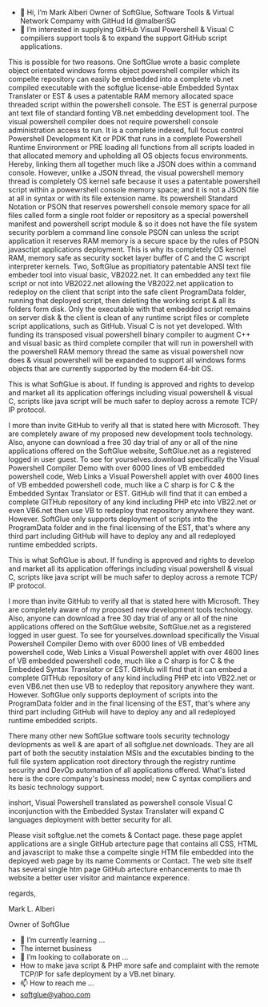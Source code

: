 - 👋 Hi, I’m Mark Alberi Owner of SoftGlue, Software Tools & Virtual Network Compamy with GitHud Id @malberiSG
- 👀 I’m interested in supplying GitHub Visual Powershell & Visual C compiliers support tools & to expand the support GitHub script applications. 

This is possible for two reasons. One SoftGlue wrote a basic complete object orientated windows forms object powershell compiler which its compelte repository can easily be embedded into a complete vb.net compiled executable with the softglue license-able Embedded Syntax Translater or EST & uses a patentable RAM memory allocated space threaded script within the powershell console. The EST is generral purpose ant text file of standard fonting VB.net embedding development tool. The visual powershell compiler does not require powershell console administration access to run. It is a complete indexed, full focus control Powershell Development Kit or PDK that runs in a complete Powershell Runtime Environment or PRE loading all functions from all scripts loaded in that allocated memory and upholding all OS objects focus environments. Hereby, linking them all together much like a JSON does within a command console. However, unlike a JSON thread, the visual powershell memory thread is completely OS kernel safe because it uses a patentable powershell script within a powewrshell console memory space; and it is not a JSON file at all in syntax or with its file extension name. Its powershell Standard Notation or PSON that reserves powershell console memory space for all files called form a single root folder or repository as a special powershell manifest and powershell script module & so it does not have the file system security porblem a command line console PSON can unless the script application it reserves RAM memory is a secure space by the rules of PSON javasctipt applications deployment. This is why its completely OS kernel RAM, memory safe as security socket layer buffer of C and the C wscript interpreter kernels. Two, SoftGlue as propitiatory patentable ANSI text file embeder tool into visual basic, VB2022.net. It can embedded any text file script or not into VB2022.net allowing the VB2022.net application to redeploy on the client that script into the safe client ProgramData folder, running that deployed script, then deleting the working script & all its folders form disk. Only the executable with that embedded script remains on server disk & the client is clean of any runtime script files or complete script applications, such as GitHub. Visual C is not yet developed. With funding its transposed visual powershell binary compiler to augment C++ and visual basic as third complete compiler that will run in powershell with the powershell RAM memory thread the same as visual powershell now does & visual powershell will be expanded to support all windows forms objects that are currently supported by the modern 64-bit OS.

This is what SoftGlue is about. If funding is approved and rights to develop and market all its application offerings including visual powershell & visual C, scripts like java script will be much safer to deploy across a remote TCP/ IP protocol.

I more than invite GitHub to verify all that is stated here with Microsoft. They are completely aware of my proposed new development tools technology. Also, anyone can download a free 30 day trial of any or all of the nine applications offered on the SoftGlue website, SoftGlue.net as a registered logged in user guest. To see for yourselves.download specifically the Visual Powershell Compiler Demo with over 6000 lines of VB embedded powershell code, Web Links a Visual Powershell applet with over 4600 lines of VB embedded powershell code, much like a C sharp is for C & the Embedded Syntax Translator or EST. GitHub will find that it can embed a complete GITHub repository of any kind including PHP etc into VB22.net or even VB6.net then use VB to redeploy that repository anywhere they want. However. SoftGlue only supports deployment of scripts into the ProgramData folder and in the final licensing of the EST, that's where any third part including GitHub will have to deploy any and all redeployed runtime embedded scripts.

This is what SoftGlue is about. If funding is approved and rights to develop and market all its application offerings including visual powershell & visual C, scripts like java script will be much safer to deploy across a remote TCP/ IP protocol.

I more than invite GitHub to verify all that is stated here with Microsoft. They are completely aware of my proposed new development tools technology. Also, anyone can download a free 30 day trial of any or all of the nine applications offered on the SoftGlue website, SoftGlue.net as a registered logged in user guest. To see for yourselves.download specifically the Visual Powershell Compiler Demo with over 6000 lines of VB embedded powershell code, Web Links a Visual Powershell applet with over 4600 lines of VB embedded powershell code, much like a C sharp is for C & the Embedded Syntax Translator or EST. GitHub will find that it can embed a complete GITHub repository of any kind including PHP etc into VB22.net or even VB6.net then use VB to redeploy that repository anywhere they want. However. SoftGlue only supports deployment of scripts into the ProgramData folder and in the final licensing of the EST, that's where any third part including GitHub will have to deploy any and all redeployed runtime embedded scripts.

There many other new SoftGlue software tools security technology devlopments as well & are apart of all softglue.net downloads. They are all part of both the secutity instalation MSIs and the excutables binding to the full file system application root directory through the registry runtime security and DevOp automation of all applications offered. What's listed here is the core company's business model; new C syntax compiliers and its basic technology support.

inshort, Visual Powershell translated as powershell console Visual C inconjunction with the Embedded Systax Translater will expand C languages deployment with better security for all.

Please visit softglue.net the comets & Contact page. these page applet applications are a single GitHub artecture page that contains all CSS, HTML and javascript to make thse a compelte single HTM file embedded into the deployed web page by its name Comments or Contact. The web site itself has several single htm page GitHub artecture enhancements to mae th website a better user visitor and maintance experence. 

regards,

Mark L. Alberi

Owner of SoftGlue


- 🌱 I’m currently learning ...
- The internet business
- 💞️ I’m looking to collaborate on ...
-  How to make java script & PHP more safe and complaint with the remote TCP/IP for safe deployment by a VB.net binary.
- 📫 How to reach me ...
- softglue@yahoo.com
<!---
malberiSG/malberiSG is a ✨ special ✨ repository because its `README.md` (this file) appears on your GitHub profile.
You can click the Preview link to take a look at your changes.
--->
